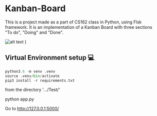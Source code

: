 # Kanban-Board

This is a project made as a part of CS162 class in Python, using Flsk framework. It is an implementation of a Kanban Board with three sections "To do", "Doing" and "Done". 

![alt text](https://user-images.githubusercontent.com/23430375/54442424-670c6500-471d-11e9-80d9-c555d8936758.png)
)

## Virtual Environment setup 💻

```python
python3.6 -m venv .venv
source .venv/bin/activate
pip3 install -r requirements.txt
```


 from the directory '.../Test/'
 
 python app.py
 
 Go to http://127.0.0.1:5000/
